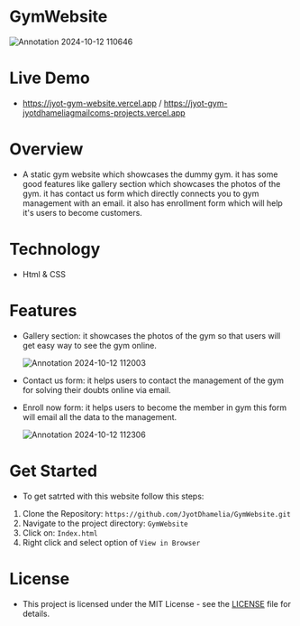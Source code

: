 # GymWebsite

![Annotation 2024-10-12 110646](https://github.com/user-attachments/assets/f7ba192b-40ae-4c1f-91af-d4028af449e9)

# Live Demo
- https://jyot-gym-website.vercel.app / https://jyot-gym-jyotdhameliagmailcoms-projects.vercel.app
# Overview
- A static gym website which showcases the dummy gym. it has some good features like gallery section which showcases the photos of the gym. it has contact us form which directly connects you to gym management with an email. it also has enrollment form which will help it's users to become customers.

# Technology
- Html & CSS

# Features
- Gallery section: it showcases the photos of the gym so that users will get easy way to see the gym online.

  ![Annotation 2024-10-12 112003](https://github.com/user-attachments/assets/8487f677-7c77-404e-bce3-c71976b24a3e)

- Contact us form: it helps users to contact the management of the gym for solving their doubts online via email.
- Enroll now form: it helps users to become the member in gym this form will email all the data to the management.

  ![Annotation 2024-10-12 112306](https://github.com/user-attachments/assets/a3ed979c-a823-4aa9-b419-c7fa313dc025)

# Get Started
- To get satrted with this website follow this steps:
 1. Clone the Repository: `https://github.com/JyotDhamelia/GymWebsite.git`
 2. Navigate to the project directory: `GymWebsite`
 3. Click on: `Index.html`
 4. Right click and select option of `View in Browser`

# License
- This project is licensed under the MIT License - see the [LICENSE](LICENSE) file for details.
